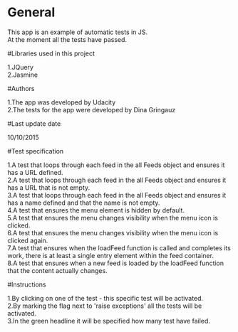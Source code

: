 # General

This app is an example of automatic tests in JS. <br />
At the moment all the tests have passed.

#Libraries used in this project

1.JQuery <br />
2.Jasmine

#Authors

1.The app was developed by Udacity <br />
2.The tests for the app were developed by Dina Gringauz

#Last update date

10/10/2015

#Test specification

1.A test that loops through each feed in the all Feeds object and ensures it has a URL defined. <br />
2.A test that loops through each feed in the all Feeds object and ensures it has a URL that is not empty. <br />
3.A test that loops through each feed in the all Feeds object and ensures it has a name defined and that the name is not empty. <br />
4.A test that ensures the menu element is hidden by default. <br />
5.A test that ensures the menu changes visibility when the menu icon is clicked. <br />
6.A test that ensures the menu changes visibility when the menu icon is clicked again. <br />
7.A test that ensures when the loadFeed function is called and completes its work, there is at least a single entry element within the feed container.<br />
8.A test that ensures when a new feed is loaded by the loadFeed function that the content actually changes.

#Instructions 

1.By clicking on one of the test - this specific test will be activated. <br />
2.By marking the flag next to 'raise exceptions' all the tests will be activated. <br />
3.In the green headline it will be specified how many test have failed.  
